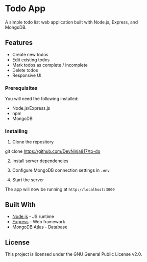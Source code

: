 # Todo App

A simple todo list web application built with Node.js, Express, and MongoDB.

## Features

- Create new todos
- Edit existing todos
- Mark todos as complete / incomplete  
- Delete todos
- Responsive UI

### Prerequisites

You will need the following installed:

- Node.js/Express.js
- npm
- MongoDB

### Installing

1. Clone the repository

git clone https://github.com/DevNinja817/to-do

2. Install server dependencies

3. Configure MongoDB connection settings in `.env` 

4. Start the server

The app will now be running at `http://localhost:3000`

## Built With

- [Node.js](https://nodejs.org/en/) - JS runtime 
- [Express](https://expressjs.com/) - Web framework
- [MongoDB Atlas](https://www.mongodb.com/cloud/atlas) - Database

## License

This project is licensed under the GNU General Public License v2.0. 
